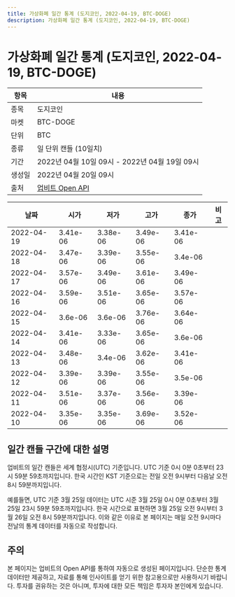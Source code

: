 ```yaml
---
title: 가상화폐 일간 통계 (도지코인, 2022-04-19, BTC-DOGE)
description: 가상화폐 일간 통계 (도지코인, 2022-04-19, BTC-DOGE)
---
```



가상화폐 일간 통계 (도지코인, 2022-04-19, BTC-DOGE)
===

|항목|내용|
|--|--|
|종목|도지코인|
|마켓|BTC-DOGE|
|단위|BTC|
|종류|일 단위 캔들 (10일치)|
|기간|2022년 04월 10일 09시 - 2022년 04월 19일 09시|
|생성일|2022년 04월 20일 09시|
|출처|[업비트 Open API](https://docs.upbit.com)|


|날짜|시가|저가|고가|종가|비고|
|--|--|--|--|--|--|
|2022-04-19|3.41e-06|3.38e-06|3.49e-06|3.41e-06|    |
|2022-04-18|3.47e-06|3.39e-06|3.55e-06|3.4e-06|    |
|2022-04-17|3.57e-06|3.49e-06|3.61e-06|3.49e-06|    |
|2022-04-16|3.59e-06|3.51e-06|3.65e-06|3.57e-06|    |
|2022-04-15|3.6e-06|3.6e-06|3.76e-06|3.64e-06|    |
|2022-04-14|3.41e-06|3.33e-06|3.65e-06|3.6e-06|    |
|2022-04-13|3.48e-06|3.4e-06|3.62e-06|3.41e-06|    |
|2022-04-12|3.39e-06|3.39e-06|3.55e-06|3.5e-06|    |
|2022-04-11|3.51e-06|3.37e-06|3.56e-06|3.39e-06|    |
|2022-04-10|3.35e-06|3.35e-06|3.69e-06|3.52e-06|    |


일간 캔들 구간에 대한 설명
---


업비트의 일간 캔들은 세계 협정시(UTC) 기준입니다. 
UTC 기준 0시 0분 0초부터 23시 59분 59초까지입니다. 
한국 시간인 KST 기준으로는 전일 오전 9시부터 다음날 오전 8시 59분까지입니다. 


예를들면, UTC 기준 3월 25일 데이터는 UTC 시준 3월 25일 0시 0분 0초부터 3월 25일 23시 59분 59초까지입니다. 
한국 시간으로 표현하면 3월 25일 오전 9시부터 3월 26일 오전 8시 59분까지입니다. 
이와 같은 이유로 본 페이지는 매일 오전 9시마다 전날의 통계 데이터를 자동으로 작성합니다. 


주의
---


본 페이지는 업비트의 Open API를 통하여 자동으로 생성된 페이지입니다. 
단순한 통계 데이터만 제공하고, 자료를 통해 인사이트를 얻기 위한 참고용으로만 사용하시기 바랍니다. 
투자를 권유하는 것은 아니며, 투자에 대한 모든 책임은 투자자 본인에게 있습니다. 
